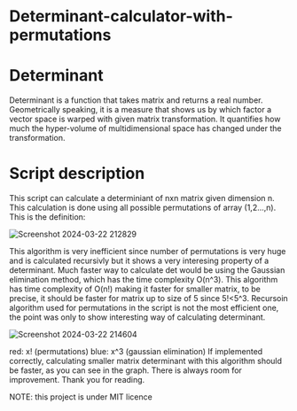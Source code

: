 # Determinant-calculator-with-permutations
# Determinant
Determinant is a function that takes matrix and returns a real number. Geometrically speaking, it is a measure that shows
us by which factor a vector space is warped with given matrix transformation. It quantifies how much the hyper-volume of multidimensional space
has changed under the transformation.
# Script description
This script can calculate a determiniant of nxn matrix given dimension n. This calculation is done using
all possible permutations of array (1,2...,n). This is the definition:

![Screenshot 2024-03-22 212829](https://github.com/ttcpavle/Determinant-calculator-with-permutations/assets/159661698/5a92c367-51e3-4607-b58c-219ea2ebbd36)

This algorithm is very inefficient since number of permutations is very huge and is calculated recursivly but it shows a very interesing property
of a determinant. Much faster way to calculate det would be using the Gaussian elimination method, which has the time complexity O(n^3).
This algorithm has time complexity of O(n!) making it faster for smaller matrix, to be precise, it should be faster for matrix up to size of 5 since 5!<5^3.
Recursoin algorithm used for permutations in the script is not the most efficient one, the point was only to show interesting way of calculating determinant.

![Screenshot 2024-03-22 214604](https://github.com/ttcpavle/Determinant-calculator-with-permutations/assets/159661698/69dacc10-a0c3-405d-85f1-c6a003a12bbc)

red:  x!  (permutations)
blue: x^3 (gaussian elimination)
If implemented correctly, calculating smaller matrix determinant with this algorithm should be faster, as you can see in the graph.
There is always room for improvement. Thank you for reading.

NOTE: this project is under MIT licence




